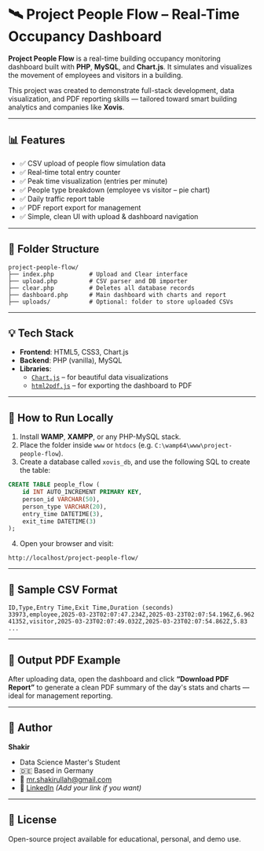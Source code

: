 # 🛰️ Project People Flow – Real-Time Occupancy Dashboard

**Project People Flow** is a real-time building occupancy monitoring dashboard built with **PHP**, **MySQL**, and **Chart.js**. It simulates and visualizes the movement of employees and visitors in a building.

This project was created to demonstrate full-stack development, data visualization, and PDF reporting skills — tailored toward smart building analytics and companies like **Xovis**.

---

## 📊 Features

- ✅ CSV upload of people flow simulation data
- ✅ Real-time total entry counter
- ✅ Peak time visualization (entries per minute)
- ✅ People type breakdown (employee vs visitor – pie chart)
- ✅ Daily traffic report table
- ✅ PDF report export for management
- ✅ Simple, clean UI with upload & dashboard navigation

---

## 📁 Folder Structure

```
project-people-flow/
├── index.php          # Upload and Clear interface
├── upload.php         # CSV parser and DB importer
├── clear.php          # Deletes all database records
├── dashboard.php      # Main dashboard with charts and report
├── uploads/           # Optional: folder to store uploaded CSVs
```

---

## 💡 Tech Stack

- **Frontend**: HTML5, CSS3, Chart.js  
- **Backend**: PHP (vanilla), MySQL  
- **Libraries**:
  - [`Chart.js`](https://www.chartjs.org/) – for beautiful data visualizations
  - [`html2pdf.js`](https://ekoopmans.github.io/html2pdf/) – for exporting the dashboard to PDF

---

## 🔌 How to Run Locally

1. Install **WAMP**, **XAMPP**, or any PHP-MySQL stack.
2. Place the folder inside `www` or `htdocs` (e.g. `C:\wamp64\www\project-people-flow`).
3. Create a database called `xovis_db`, and use the following SQL to create the table:

```sql
CREATE TABLE people_flow (
    id INT AUTO_INCREMENT PRIMARY KEY,
    person_id VARCHAR(50),
    person_type VARCHAR(20),
    entry_time DATETIME(3),
    exit_time DATETIME(3)
);
```

4. Open your browser and visit:
```
http://localhost/project-people-flow/
```

---

## 📂 Sample CSV Format

```csv
ID,Type,Entry Time,Exit Time,Duration (seconds)
33973,employee,2025-03-23T02:07:47.234Z,2025-03-23T02:07:54.196Z,6.962
41352,visitor,2025-03-23T02:07:49.032Z,2025-03-23T02:07:54.862Z,5.83
...
```

---

## 📄 Output PDF Example

After uploading data, open the dashboard and click **“Download PDF Report”** to generate a clean PDF summary of the day's stats and charts — ideal for management reporting.

---

## 💼 Author

**Shakir**  
- Data Science Master's Student  
- 🇩🇪 Based in Germany  
- 📧 [mr.shakirullah@gmail.com](mailto:mr.shakirullah@gmail.com)  
- 🔗 [LinkedIn](https://www.linkedin.com/) *(Add your link if you want)*

---

## 📌 License

Open-source project available for educational, personal, and demo use.

